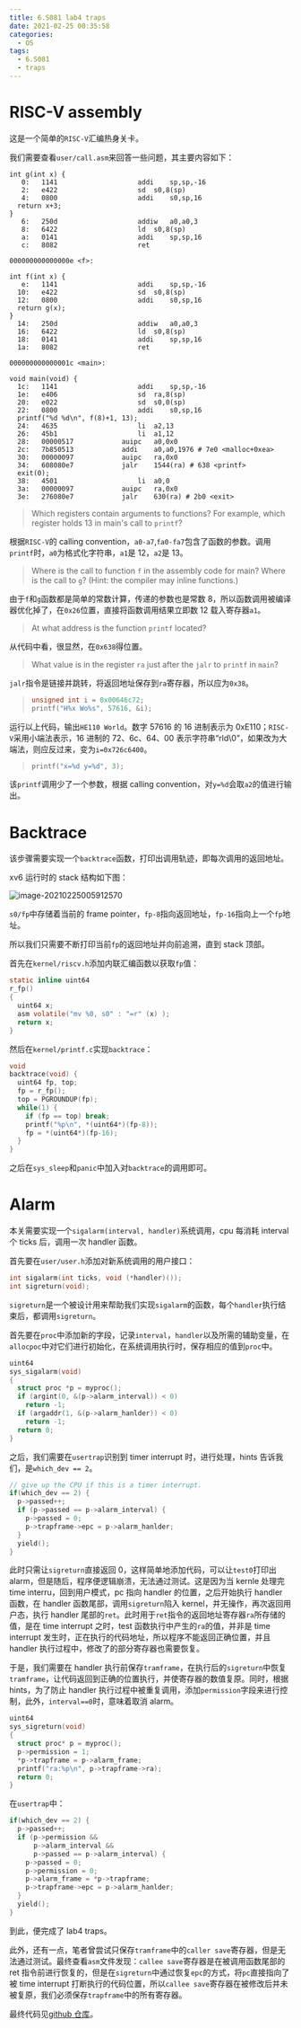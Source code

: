 ```yaml
---
title: 6.S081 lab4 traps
date: 2021-02-25 00:35:58
categories:
  - OS
tags:
  - 6.S081
  - traps
---
```


# RISC-V assembly

这是一个简单的`RISC-V`汇编热身关卡。

<!-- more -->

我们需要查看`user/call.asm`来回答一些问题，其主要内容如下：

```assembly
int g(int x) {
   0:	1141                	addi	sp,sp,-16
   2:	e422                	sd	s0,8(sp)
   4:	0800                	addi	s0,sp,16
  return x+3;
}
   6:	250d                	addiw	a0,a0,3
   8:	6422                	ld	s0,8(sp)
   a:	0141                	addi	sp,sp,16
   c:	8082                	ret

000000000000000e <f>:

int f(int x) {
   e:	1141                	addi	sp,sp,-16
  10:	e422                	sd	s0,8(sp)
  12:	0800                	addi	s0,sp,16
  return g(x);
}
  14:	250d                	addiw	a0,a0,3
  16:	6422                	ld	s0,8(sp)
  18:	0141                	addi	sp,sp,16
  1a:	8082                	ret

000000000000001c <main>:

void main(void) {
  1c:	1141                	addi	sp,sp,-16
  1e:	e406                	sd	ra,8(sp)
  20:	e022                	sd	s0,0(sp)
  22:	0800                	addi	s0,sp,16
  printf("%d %d\n", f(8)+1, 13);
  24:	4635                	li	a2,13
  26:	45b1                	li	a1,12
  28:	00000517          	auipc	a0,0x0
  2c:	7b850513          	addi	a0,a0,1976 # 7e0 <malloc+0xea>
  30:	00000097          	auipc	ra,0x0
  34:	608080e7          	jalr	1544(ra) # 638 <printf>
  exit(0);
  38:	4501                	li	a0,0
  3a:	00000097          	auipc	ra,0x0
  3e:	276080e7          	jalr	630(ra) # 2b0 <exit>
```

> Which registers contain arguments to functions? For example, which register holds 13 in main's call to `printf`?

根据`RISC-V`的 calling convention，`a0-a7`,`fa0-fa7`包含了函数的参数。调用`printf`时，`a0`为格式化字符串，`a1`是 12，`a2`是 13。

> Where is the call to function `f` in the assembly code for main? Where is the call to `g`? (Hint: the compiler may inline functions.)

由于`f`和`g`函数都是简单的常数计算，传递的参数也是常数 8，所以函数调用被编译器优化掉了，在`0x26`位置，直接将函数调用结果立即数 12 载入寄存器`a1`。

> At what address is the function `printf` located?

从代码中看，很显然，在`0x638`得位置。

> What value is in the register `ra` just after the `jalr` to `printf` in `main`?

`jalr`指令是链接并跳转，将返回地址保存到`ra`寄存器，所以应为`0x38`。

> ```c
> unsigned int i = 0x00646c72;
> printf("H%x Wo%s", 57616, &i);
> ```

运行以上代码，输出`HE110 World`。数字 57616 的 16 进制表示为 0xE110；`RISC-V`采用小端法表示，16 进制的 72、6c、64、00 表示字符串“rld\0”，如果改为大端法，则应反过来，变为`i=0x726c6400`。

> ```c
> printf("x=%d y=%d", 3);
> ```

该`printf`调用少了一个参数，根据 calling convention，对`y=%d`会取`a2`的值进行输出。

# Backtrace

该步骤需要实现一个`backtrace`函数，打印出调用轨迹，即每次调用的返回地址。

xv6 运行时的 stack 结构如下图：

![image-20210225005912570](image-20210225005912570.png)

`s0/fp`中存储着当前的 frame pointer，`fp-8`指向返回地址，`fp-16`指向上一个`fp`地址。

所以我们只需要不断打印当前`fp`的返回地址并向前追溯，直到 stack 顶部。

首先在`kernel/riscv.h`添加内联汇编函数以获取`fp`值：

```c
static inline uint64
r_fp()
{
  uint64 x;
  asm volatile("mv %0, s0" : "=r" (x) );
  return x;
}
```

然后在`kernel/printf.c`实现`backtrace`：

```c
void
backtrace(void) {
  uint64 fp, top;
  fp = r_fp();
  top = PGROUNDUP(fp);
  while(1) {
    if (fp == top) break;
    printf("%p\n", *(uint64*)(fp-8));
    fp = *(uint64*)(fp-16);
  }
}
```

之后在`sys_sleep`和`panic`中加入对`backtrace`的调用即可。

# Alarm

本关需要实现一个`sigalarm(interval, handler)`系统调用，cpu 每消耗 interval 个 ticks 后，调用一次 handler 函数。

首先要在`user/user.h`添加对新系统调用的用户接口：

```c
int sigalarm(int ticks, void (*handler)());
int sigreturn(void);
```

`sigreturn`是一个被设计用来帮助我们实现`sigalarm`的函数，每个`handler`执行结束后，都调用`sigreturn`。

首先要在`proc`中添加新的字段，记录`interval`，`handler`以及所需的辅助变量，在`allocpoc`中对它们进行初始化，在系统调用执行时，保存相应的值到`proc`中。

```c
uint64
sys_sigalarm(void)
{
  struct proc *p = myproc();
  if (argint(0, &(p->alarm_interval)) < 0)
    return -1;
  if (argaddr(1, &(p->alarm_hanlder)) < 0)
    return -1;
  return 0;
}
```

之后，我们需要在`usertrap`识别到 timer interrupt 时，进行处理，hints 告诉我们，是`which_dev == 2`。

```c
// give up the CPU if this is a timer interrupt.
if(which_dev == 2) {
  p->passed++;
  if (p->passed == p->alarm_interval) {
    p->passed = 0;
    p->trapframe->epc = p->alarm_hanlder;
  }
  yield();
}
```

此时只需让`sigreturn`直接返回 0，这样简单地添加代码，可以让`test0`打印出 alarm，但是随后，程序便逻辑崩溃，无法通过测试。这是因为当 kernle 处理完 time interru，回到用户模式，pc 指向 handler 的位置，之后开始执行 handler 函数，在 handler 函数尾部，调用`sigreturn`陷入 kernel，并无操作，再次返回用户态，执行 handler 尾部的`ret`。此时用于`ret`指令的返回地址寄存器`ra`所存储的值，是在 time interrupt 之时，test 函数执行中产生的`ra`的值，并非是 time interrupt 发生时，正在执行的代码地址，所以程序不能返回正确位置，并且 handler 执行过程中，修改了的部分寄存器也需要恢复。

于是，我们需要在 handler 执行前保存`tramframe`，在执行后的`sigreturn`中恢复`tramframe`，让代码返回到正确的位置执行，并使寄存器的数值复原。同时，根据 hints，为了防止 handler 执行过程中被重复调用，添加`permission`字段来进行控制，此外，`interval==0`时，意味着取消 alarm。

```c
uint64
sys_sigreturn(void)
{
  struct proc* p = myproc();
  p->permission = 1;
  *p->trapframe = p->alarm_frame;
  printf("ra:%p\n", p->trapframe->ra);
  return 0;
}
```

在`usertrap`中：

```c
if(which_dev == 2) {
  p->passed++;
  if (p->permission &&
      p->alarm_interval &&
      p->passed == p->alarm_interval) {
    p->passed = 0;
    p->permission = 0;
    p->alarm_frame = *p->trapframe;
    p->trapframe->epc = p->alarm_hanlder;
  }
  yield();
}
```

到此，便完成了 lab4 traps。

此外，还有一点，笔者曾尝试只保存`tramframe`中的`caller save`寄存器，但是无法通过测试。最终查看`asm`文件发现：`callee save`寄存器是在被调用函数尾部的 ret 指令前进行恢复的，但是在`sigreturn`中通过恢复`epc`的方式，将`pc`直接指向了被 time interrupt 打断执行的代码位置，所以`callee save`寄存器在被修改后并未被复原，我们必须保存`trapframe`中的所有寄存器。

最终代码见[github 仓库](https://github.com/waruto210/xv6-labs-2020/tree/traps)。
